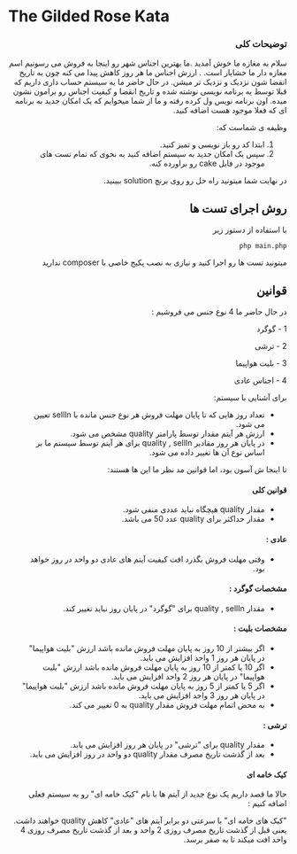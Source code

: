 # The Gilded Rose Kata



<div lang="fa" dir="rtl">
  
### توضیحات کلی

  
  
سلام به مغازه ما خوش آمدید
.ما بهترین اجناس شهر رو اینجا به فروش می رسونیم
اسم مغازه دار ما خشایار است.
. ارزش اجناس ما هر روز کاهش پیدا می کنه
چون به تاریخ انقضا شون نزدیک و نزدیک تر میشن.
در حال حاضر 
ما یه سیستم حساب داری داریم که قبلا توسط یه برنامه نویسی نوشته شده و 
تاریخ انقضا و کیفیت اجناس رو برامون نشون میده.
اون برنامه نویس ول کرده رفته و ما از شما میخوایم که یک امکان جدید 
به برنامه ای که فعلا موجود هست اضافه کنید.

 وظیفه ی شماست که:

1. ابتدا کد رو باز نویسی و تمیز کنید.
2. سپس یک امکان جدید به سیستم اضافه کنید به نحوی که تمام تست های موجود در فایل cake رو براورده کنه.

در نهایت شما میتونید راه حل رو روی برنچ solution ببینید.

## روش اجرای تست ها



با استفاده از دستور زیر

``
php main.php
``

میتونید تست ها رو اجرا کنید
و نیازی به نصب پکیج خاصی با composer ندارید


## قوانین

در حال حاضر ما 4 نوع جنس می فروشیم  :

1 - گوگرد

2 - ترشی

3 - بلیت هواپیما 

4 - اجناس عادی



برای آشنایی با سیستم:

- تعداد روز هایی که تا پایان مهلت فروش هر نوع جنس مانده با sellIn تعیین می شود.
- ارزش هر آیتم مقدار توسط پارامتر quality مشخص می شود.
- در پایان هر روز مقادیر quality , sellIn برای هر آیتم توسط سیستم ما بر اساس نوع آن ها تغییر داده می شود.

تا اینجا ش آسون بود، اما قوانین مد نظر ما این ها هستند:


#### قوانین کلی
- مقدار quality هیچگاه نباید عددی منفی شود.
- مقدار حداکثر برای quality عدد 50 می باشد.


#### عادی :
- وقتی مهلت فروش بگذرد افت کیفیت آیتم های عادی دو واحد در روز خواهد بود.


#### مشخصات گوگرد :
- مقدار quality , sellIn برای "گوگرد" در پایان روز نباید تغییر کند.


#### مشخصات بلیت :
- اگر بیشتر از 10 روز به پایان مهلت فروش مانده باشد ارزش "بلیت هواپیما" در پایان هر روز 1 واحد افزایش می باید. 
- اگر 10 یا کمتر از 10 روز به پایان مهلت فروش مانده باشد ارزش "بلیت هواپیما" در پایان هر روز 2 واحد افزایش می باید. 
- اگر 5 یا  کمتر از 5 روز به پایان مهلت فروش مانده باشد ارزش "بلیت هواپیما" در پایان هر روز 3 واحد افزایش می باید.
- به محض اتمام مهلت فروش مقدار quality به 0 تغییر می کند.


#### ترشی :
- مقدار quality برای "ترشی" در پایان هر روز افزایش می یابد.
- بعد از گذشت تاریخ مصرف مقدار quality دو واحد در روز افزایش می باید.
 
 
#### کیک خامه ای

حالا ما قصد داریم یک نوع جدید از آیتم ها با نام "کیک خامه ای" رو به سیستم فعلی اضافه کنیم :

"کیک های خامه ای" با سرعتی دو برابر آیتم های "عادی" کاهش quality خواهند داشت.
یعنی قبل از گذشت تاریخ مصرف روزی 2 واحد و بعد از گذشت تاریخ مصرف روزی 4 واحد افت میکند تا به صفر برسد.

</div>
